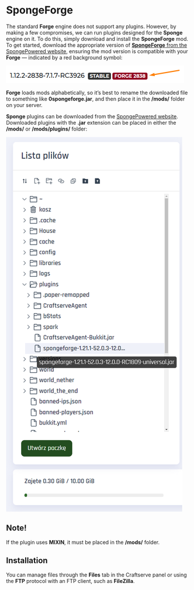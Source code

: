 SpongeForge
===========
The standard **Forge** engine does not support any plugins. However, by making a few compromises, we can run plugins designed for the **Sponge** engine on it. To do this, simply download and install the **SpongeForge** mod. To get started, download the appropriate version of [**SpongeForge** from the SpongePowered website](https://www.spongepowered.org/downloads/spongeforge/stable/1.12.2), ensuring the mod version is compatible with your **Forge** — indicated by a red background symbol:

![SpongeForge](./img/spongeforge/spongeforge.png)

**Forge** loads mods alphabetically, so it’s best to rename the downloaded file to something like **0spongeforge.jar**, and then place it in the **/mods/** folder on your server.

**Sponge** plugins can be downloaded from the [SpongePowered website](https://ore.spongepowered.org/). Downloaded plugins with the **.jar** extension can be placed in either the **/mods/** or **/mods/plugins/** folder:

![SpongeForge](./img/spongeforge/spongeforge2.png)

Note!
-----
If the plugin uses **MIXIN**, it must be placed in the **/mods/** folder.

Installation
------------
You can manage files through the **Files** tab in the Craftserve panel or using the **FTP** protocol with an FTP client, such as **FileZilla**.
